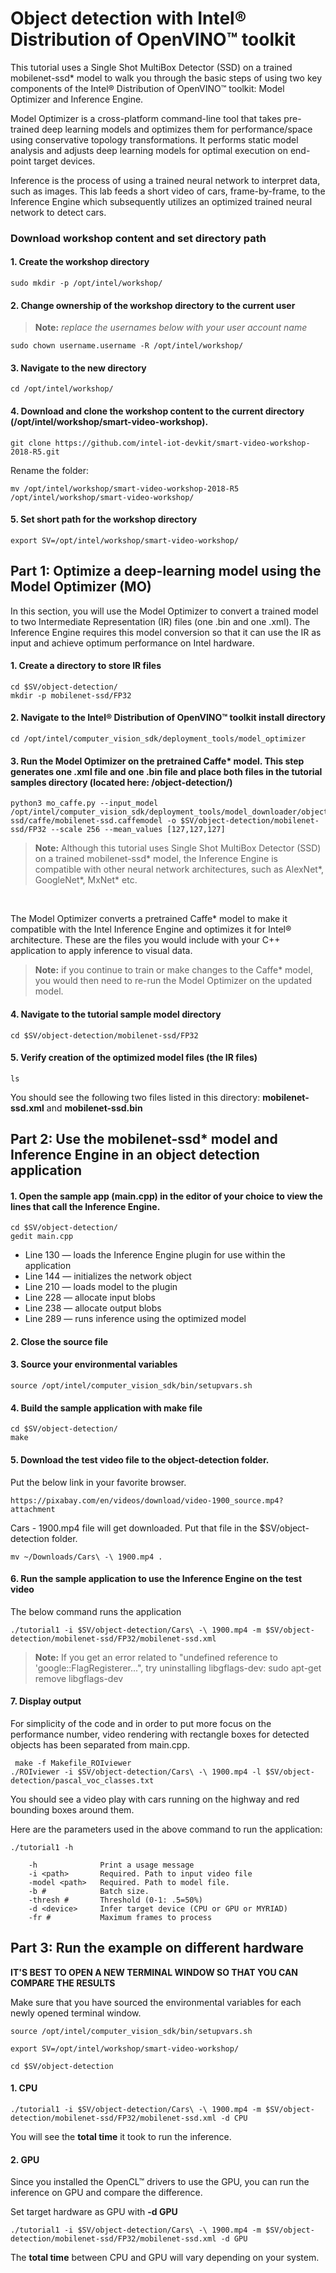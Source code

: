 # Object detection with Intel® Distribution of OpenVINO™ toolkit 

This tutorial uses a Single Shot MultiBox Detector (SSD) on a trained mobilenet-ssd* model to walk you through the basic steps of using two key components of the Intel® Distribution of OpenVINO™ toolkit: Model Optimizer and Inference Engine. 

Model Optimizer is a cross-platform command-line tool that takes pre-trained deep learning models and optimizes them for performance/space using conservative topology transformations. It performs static model analysis and adjusts deep learning models for optimal execution on end-point target devices. 

Inference is the process of using a trained neural network to interpret data, such as images. This lab feeds a short video of cars, frame-by-frame, to the Inference Engine which subsequently utilizes an optimized trained neural network to detect cars. 

### Download workshop content and set directory path
#### 1. Create the workshop directory

	sudo mkdir -p /opt/intel/workshop/
	
#### 2. Change ownership of the workshop directory to the current user 

> **Note:** *replace the usernames below with your user account name*
		
	sudo chown username.username -R /opt/intel/workshop/

#### 3. Navigate to the new directory

	cd /opt/intel/workshop/

#### 4. Download and clone the workshop content to the current directory (/opt/intel/workshop/smart-video-workshop).

	git clone https://github.com/intel-iot-devkit/smart-video-workshop-2018-R5.git
	
Rename the folder:
	
	mv /opt/intel/workshop/smart-video-workshop-2018-R5 /opt/intel/workshop/smart-video-workshop/
	
#### 5. Set short path for the workshop directory

	export SV=/opt/intel/workshop/smart-video-workshop/
    
## Part 1: Optimize a deep-learning model using the Model Optimizer (MO)

In this section, you will use the Model Optimizer to convert a trained model to two Intermediate Representation (IR) files (one .bin and one .xml). The Inference Engine requires this model conversion so that it can use the IR as input and achieve optimum performance on Intel hardware.

#### 1. Create a directory to store IR files
 	
	cd $SV/object-detection/
	mkdir -p mobilenet-ssd/FP32 

#### 2. Navigate to the Intel® Distribution of OpenVINO™ toolkit install directory

	cd /opt/intel/computer_vision_sdk/deployment_tools/model_optimizer

#### 3. Run the Model Optimizer on the pretrained Caffe* model. This step generates one .xml file and one .bin file and place both files in the tutorial samples directory (located here: /object-detection/)

	python3 mo_caffe.py --input_model /opt/intel/computer_vision_sdk/deployment_tools/model_downloader/object_detection/common/mobilenet-ssd/caffe/mobilenet-ssd.caffemodel -o $SV/object-detection/mobilenet-ssd/FP32 --scale 256 --mean_values [127,127,127]

> **Note:** Although this tutorial uses Single Shot MultiBox Detector (SSD) on a trained mobilenet-ssd* model, the Inference Engine is compatible with other neural network architectures, such as AlexNet*, GoogleNet*, MxNet* etc.

<br>

The Model Optimizer converts a pretrained Caffe* model to make it compatible with the Intel Inference Engine and optimizes it for Intel® architecture. These are the files you would include with your C++ application to apply inference to visual data.
	
> **Note:** if you continue to train or make changes to the Caffe* model, you would then need to re-run the Model Optimizer on the updated model.

#### 4. Navigate to the tutorial sample model directory

	cd $SV/object-detection/mobilenet-ssd/FP32

#### 5. Verify creation of the optimized model files (the IR files)

	ls

You should see the following two files listed in this directory: **mobilenet-ssd.xml** and **mobilenet-ssd.bin**


## Part 2: Use the mobilenet-ssd* model and Inference Engine in an object detection application


#### 1. Open the sample app (main.cpp) in the editor of your choice to view the lines that call the Inference Engine.

	cd $SV/object-detection/
	gedit main.cpp

* Line 130 &#8212; loads the Inference Engine plugin for use within the application
* Line 144 &#8212; initializes the network object
* Line 210 &#8212; loads model to the plugin
* Line 228 &#8212; allocate input blobs
* Line 238 &#8212; allocate output blobs
* Line 289 &#8212; runs inference using the optimized model


#### 2. Close the source file

#### 3. Source your environmental variables

	source /opt/intel/computer_vision_sdk/bin/setupvars.sh

#### 4. Build the sample application with make file

 	cd $SV/object-detection/
	make

#### 5. Download the test video file to the object-detection folder. 
Put the below link in your favorite browser. 

	https://pixabay.com/en/videos/download/video-1900_source.mp4?attachment
	
Cars - 1900.mp4 file will get downloaded. Put that file in the $SV/object-detection folder. 

	mv ~/Downloads/Cars\ -\ 1900.mp4 .

#### 6. Run the sample application to use the Inference Engine on the test video
The below command runs the application 
	 
	./tutorial1 -i $SV/object-detection/Cars\ -\ 1900.mp4 -m $SV/object-detection/mobilenet-ssd/FP32/mobilenet-ssd.xml 
 
> **Note:** If you get an error related to "undefined reference to 'google::FlagRegisterer...", try uninstalling libgflags-dev: sudo apt-get remove libgflags-dev

#### 7. Display output
For simplicity of the code and in order to put more focus on the performance number, video rendering with rectangle boxes for detected objects has been separated from main.cpp. 

	 make -f Makefile_ROIviewer 
	./ROIviewer -i $SV/object-detection/Cars\ -\ 1900.mp4 -l $SV/object-detection/pascal_voc_classes.txt 
	
You should see a video play with cars running on the highway and red bounding boxes around them. 

Here are the parameters used in the above command to run the application:

	./tutorial1 -h

		-h              Print a usage message
		-i <path>       Required. Path to input video file
		-model <path>   Required. Path to model file.
		-b #            Batch size.
		-thresh #       Threshold (0-1: .5=50%)
		-d <device>     Infer target device (CPU or GPU or MYRIAD)
		-fr #           Maximum frames to process
	

## Part 3: Run the example on different hardware

**IT'S BEST TO OPEN A NEW TERMINAL WINDOW SO THAT YOU CAN COMPARE THE RESULTS**

 Make sure that you have sourced the environmental variables for each newly opened terminal window.
 
	source /opt/intel/computer_vision_sdk/bin/setupvars.sh
	
	export SV=/opt/intel/workshop/smart-video-workshop/
	
	cd $SV/object-detection
 
#### 1. CPU
```
./tutorial1 -i $SV/object-detection/Cars\ -\ 1900.mp4 -m $SV/object-detection/mobilenet-ssd/FP32/mobilenet-ssd.xml -d CPU
```
You will see the **total time** it took to run the inference.

#### 2. GPU
Since you installed the OpenCL™ drivers to use the GPU, you can run the inference on GPU and compare the difference.

Set target hardware as GPU with **-d GPU**
```
./tutorial1 -i $SV/object-detection/Cars\ -\ 1900.mp4 -m $SV/object-detection/mobilenet-ssd/FP32/mobilenet-ssd.xml -d GPU
```

The **total time** between CPU and GPU will vary depending on your system.
